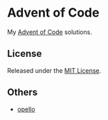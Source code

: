 # Advent of Code

My [Advent of Code](http://adventofcode.com) solutions.

## License

Released under the [MIT License](http://rnelson.mit-license.org).

## Others

+ [opello](https://github.com/opello/adventofcode)

